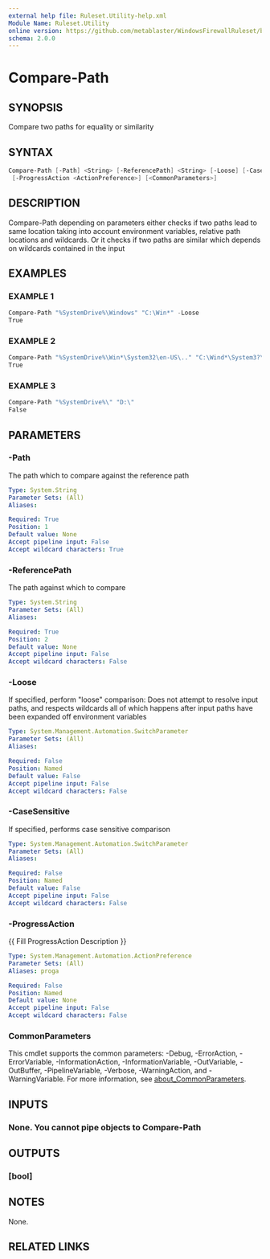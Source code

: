 ```yaml
---
external help file: Ruleset.Utility-help.xml
Module Name: Ruleset.Utility
online version: https://github.com/metablaster/WindowsFirewallRuleset/blob/master/Modules/Ruleset.Utility/Help/en-US/Compare-Path.md
schema: 2.0.0
---
```


# Compare-Path

## SYNOPSIS

Compare two paths for equality or similarity

## SYNTAX

```powershell
Compare-Path [-Path] <String> [-ReferencePath] <String> [-Loose] [-CaseSensitive]
 [-ProgressAction <ActionPreference>] [<CommonParameters>]
```

## DESCRIPTION

Compare-Path depending on parameters either checks if two paths lead to same location
taking into account environment variables, relative path locations and wildcards.
Or it checks if two paths are similar which depends on wildcards contained in the input

## EXAMPLES

### EXAMPLE 1

```powershell
Compare-Path "%SystemDrive%\Windows" "C:\Win*" -Loose
True
```

### EXAMPLE 2

```powershell
Compare-Path "%SystemDrive%\Win*\System32\en-US\.." "C:\Wind*\System3?\" -CaseSensitive
True
```

### EXAMPLE 3

```powershell
Compare-Path "%SystemDrive%\" "D:\"
False
```

## PARAMETERS

### -Path

The path which to compare against the reference path

```yaml
Type: System.String
Parameter Sets: (All)
Aliases:

Required: True
Position: 1
Default value: None
Accept pipeline input: False
Accept wildcard characters: True
```

### -ReferencePath

The path against which to compare

```yaml
Type: System.String
Parameter Sets: (All)
Aliases:

Required: True
Position: 2
Default value: None
Accept pipeline input: False
Accept wildcard characters: False
```

### -Loose

If specified, perform "loose" comparison:
Does not attempt to resolve input paths, and respects wildcards all of which happens
after input paths have been expanded off environment variables

```yaml
Type: System.Management.Automation.SwitchParameter
Parameter Sets: (All)
Aliases:

Required: False
Position: Named
Default value: False
Accept pipeline input: False
Accept wildcard characters: False
```

### -CaseSensitive

If specified, performs case sensitive comparison

```yaml
Type: System.Management.Automation.SwitchParameter
Parameter Sets: (All)
Aliases:

Required: False
Position: Named
Default value: False
Accept pipeline input: False
Accept wildcard characters: False
```

### -ProgressAction

{{ Fill ProgressAction Description }}

```yaml
Type: System.Management.Automation.ActionPreference
Parameter Sets: (All)
Aliases: proga

Required: False
Position: Named
Default value: None
Accept pipeline input: False
Accept wildcard characters: False
```

### CommonParameters

This cmdlet supports the common parameters: -Debug, -ErrorAction, -ErrorVariable, -InformationAction, -InformationVariable, -OutVariable, -OutBuffer, -PipelineVariable, -Verbose, -WarningAction, and -WarningVariable. For more information, see [about_CommonParameters](http://go.microsoft.com/fwlink/?LinkID=113216).

## INPUTS

### None. You cannot pipe objects to Compare-Path

## OUTPUTS

### [bool]

## NOTES

None.

## RELATED LINKS
